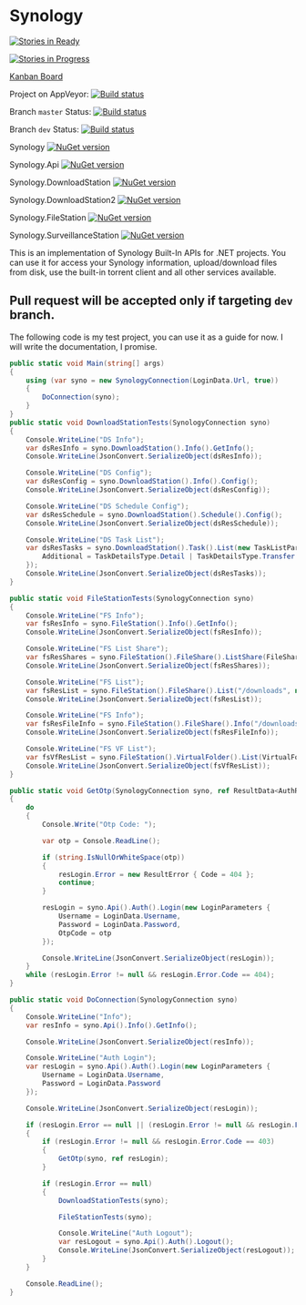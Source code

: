# Synology #

[![Stories in Ready](https://badge.waffle.io/DotNetDevs/Synology.png?label=ready&title=Ready)](http://waffle.io/DotNetDevs/Synology)

[![Stories in Progress](https://badge.waffle.io/DotNetDevs/Synology.svg?label=in%20progress&title=In%20Progress)](http://waffle.io/DotNetDevs/Synology)

[Kanban Board](https://zube.io/boards/46553751/kanban)

Project on AppVeyor: [![Build status](https://ci.appveyor.com/api/projects/status/extxot8qp13pf4jy?svg=true)](https://ci.appveyor.com/project/matteobruni/synology-c1jb9)

Branch `master` Status: [![Build status](https://ci.appveyor.com/api/projects/status/extxot8qp13pf4jy/branch/master?svg=true)](https://ci.appveyor.com/project/matteobruni/synology-c1jb9/branch/master)

Branch `dev` Status: [![Build status](https://ci.appveyor.com/api/projects/status/extxot8qp13pf4jy/branch/dev?svg=true)](https://ci.appveyor.com/project/matteobruni/synology-c1jb9/branch/dev)

Synology [![NuGet version](https://badge.fury.io/nu/Synology.svg)](https://badge.fury.io/nu/Synology)

Synology.Api [![NuGet version](https://badge.fury.io/nu/Synology.Api.svg)](https://badge.fury.io/nu/Synology.Api)

Synology.DownloadStation [![NuGet version](https://badge.fury.io/nu/Synology.DownloadStation.svg)](https://badge.fury.io/nu/Synology.DownloadStation)

Synology.DownloadStation2 [![NuGet version](https://badge.fury.io/nu/Synology.DownloadStation2.svg)](https://badge.fury.io/nu/Synology.DownloadStation2)

Synology.FileStation [![NuGet version](https://badge.fury.io/nu/Synology.FileStation.svg)](https://badge.fury.io/nu/Synology.FileStation)

Synology.SurveillanceStation [![NuGet version](https://badge.fury.io/nu/Synology.SurveillanceStation.svg)](https://badge.fury.io/nu/Synology.SurveillanceStation)

This is an implementation of Synology Built-In APIs for .NET projects.
You can use it for access your Synology information, upload/download files from disk, use the built-in torrent client and all other services available.

## Pull request will be accepted only if targeting `dev` branch. ##

The following code is my test project, you can use it as a guide for now. I will write the documentation, I promise.

```csharp
public static void Main(string[] args)
{
	using (var syno = new SynologyConnection(LoginData.Url, true))
	{
		DoConnection(syno);
	}
}
public static void DownloadStationTests(SynologyConnection syno)
{
	Console.WriteLine("DS Info");
	var dsResInfo = syno.DownloadStation().Info().GetInfo();
	Console.WriteLine(JsonConvert.SerializeObject(dsResInfo));

	Console.WriteLine("DS Config");
	var dsResConfig = syno.DownloadStation().Info().Config();
	Console.WriteLine(JsonConvert.SerializeObject(dsResConfig));

	Console.WriteLine("DS Schedule Config");
	var dsResSchedule = syno.DownloadStation().Schedule().Config();
	Console.WriteLine(JsonConvert.SerializeObject(dsResSchedule));

	Console.WriteLine("DS Task List");
	var dsResTasks = syno.DownloadStation().Task().List(new TaskListParameters {
		Additional = TaskDetailsType.Detail | TaskDetailsType.Transfer | TaskDetailsType.File | TaskDetailsType.Tracker | TaskDetailsType.Peer	
	});
	Console.WriteLine(JsonConvert.SerializeObject(dsResTasks));
}

public static void FileStationTests(SynologyConnection syno)
{
	Console.WriteLine("FS Info");
	var fsResInfo = syno.FileStation().Info().GetInfo();
	Console.WriteLine(JsonConvert.SerializeObject(fsResInfo));

	Console.WriteLine("FS List Share");
	var fsResShares = syno.FileStation().FileShare().ListShare(FileShareDetailsType.RealPath | FileShareDetailsType.Size | FileShareDetailsType.Owner | FileShareDetailsType.Time | FileShareDetailsType.Perm | FileShareDetailsType.VolumeStatus | FileShareDetailsType.MountPointType);
	Console.WriteLine(JsonConvert.SerializeObject(fsResShares));

	Console.WriteLine("FS List");
	var fsResList = syno.FileStation().FileShare().List("/downloads", null, FileType.All, null, FileDetailsType.RealPath | FileDetailsType.Size | FileDetailsType.Owner | FileDetailsType.Time | FileDetailsType.Perm | FileDetailsType.Type | FileDetailsType.MountPointType);
	Console.WriteLine(JsonConvert.SerializeObject(fsResList));

	Console.WriteLine("FS Info");
	var fsResFileInfo = syno.FileStation().FileShare().Info("/downloads/.apdisk", FileDetailsType.RealPath | FileDetailsType.Size | FileDetailsType.Owner | FileDetailsType.Time | FileDetailsType.Perm | FileDetailsType.Type | FileDetailsType.MountPointType);
	Console.WriteLine(JsonConvert.SerializeObject(fsResFileInfo));

	Console.WriteLine("FS VF List");
	var fsVfResList = syno.FileStation().VirtualFolder().List(VirtualFolderDetailsType.RealPath | VirtualFolderDetailsType.Owner | VirtualFolderDetailsType.Time | VirtualFolderDetailsType.Perm | VirtualFolderDetailsType.MountPointType | VirtualFolderDetailsType.VolumeStatus);
	Console.WriteLine(JsonConvert.SerializeObject(fsVfResList));
}

public static void GetOtp(SynologyConnection syno, ref ResultData<AuthResult> resLogin)
{
	do
	{
		Console.Write("Otp Code: ");

		var otp = Console.ReadLine();

		if (string.IsNullOrWhiteSpace(otp))
		{
			resLogin.Error = new ResultError { Code = 404 };
			continue;
		}

		resLogin = syno.Api().Auth().Login(new LoginParameters {
			Username = LoginData.Username,
			Password = LoginData.Password,
			OtpCode = otp
		});

		Console.WriteLine(JsonConvert.SerializeObject(resLogin));
	}
	while (resLogin.Error != null && resLogin.Error.Code == 404);
}

public static void DoConnection(SynologyConnection syno)
{
	Console.WriteLine("Info");
	var resInfo = syno.Api().Info().GetInfo();

	Console.WriteLine(JsonConvert.SerializeObject(resInfo));

	Console.WriteLine("Auth Login");
	var resLogin = syno.Api().Auth().Login(new LoginParameters {
		Username = LoginData.Username,
		Password = LoginData.Password
	});

	Console.WriteLine(JsonConvert.SerializeObject(resLogin));

	if (resLogin.Error == null || (resLogin.Error != null && resLogin.Error.Code == 403))
	{
		if (resLogin.Error != null && resLogin.Error.Code == 403)
		{
			GetOtp(syno, ref resLogin);
		}

		if (resLogin.Error == null)
		{
			DownloadStationTests(syno);

			FileStationTests(syno);

			Console.WriteLine("Auth Logout");
			var resLogout = syno.Api().Auth().Logout();
			Console.WriteLine(JsonConvert.SerializeObject(resLogout));
		}
	}

	Console.ReadLine();
}
```
